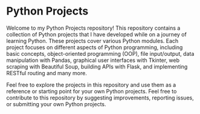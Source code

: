 # Python Projects

Welcome to my Python Projects repository! This repository contains a collection of Python projects that I have developed while on a journey of learning Python. These projects cover various Python modules. Each project focuses on different aspects of Python programming, including basic concepts, object-oriented programming (OOP), file input/output, data manipulation with Pandas, graphical user interfaces with Tkinter, web scraping with Beautiful Soup, building APIs with Flask, and implementing RESTful routing and many more.

Feel free to explore the projects in this repository and use them as a reference or starting point for your own Python projects. Feel free to contribute to this repository by suggesting improvements, reporting issues, or submitting your own Python projects.
